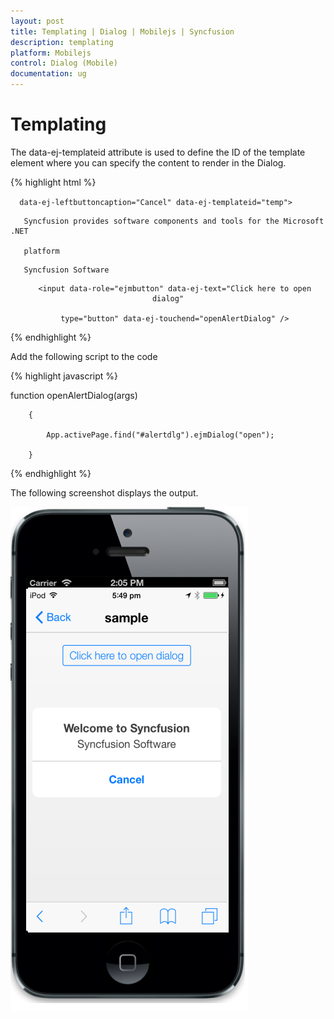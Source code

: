 ```yaml
---
layout: post
title: Templating | Dialog | Mobilejs | Syncfusion
description: templating
platform: Mobilejs
control: Dialog (Mobile)
documentation: ug
---
```


# Templating

The data-ej-templateid attribute is used to define the ID of the template element where you can specify the content to render in the Dialog.

{% highlight html %}



<div id="alertdlg" data-role="ejmdialog" data-ej-title="Welcome to Syncfusion"

      data-ej-leftbuttoncaption="Cancel" data-ej-templateid="temp">

   <div>

       Syncfusion provides software components and tools for the Microsoft .NET 

       platform

   </div>

   <div id="temp">

       Syncfusion Software

   </div>

</div>

<div style="text-align: center">

       <input data-role="ejmbutton" data-ej-text="Click here to open dialog"

       type="button" data-ej-touchend="openAlertDialog" />

</div>



{% endhighlight %}



Add the following script to the code

{% highlight javascript %}



function openAlertDialog(args)

        {

            App.activePage.find("#alertdlg").ejmDialog("open");

        }





{% endhighlight %}



The following screenshot displays the output.

![](Templating_images/Templating_img1.png)



